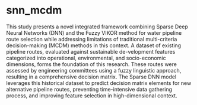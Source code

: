 # snn_mcdm
This study presents a novel integrated framework combining Sparse Deep Neural Networks (DNN) and the Fuzzy VIKOR method for water pipeline route selection while addressing limitations of traditional multi-criteria decision-making (MCDM) methods in this context. A dataset of existing pipeline routes, evaluated against sustainable de-velopment features categorized into operational, environmental, and socio-economic dimensions, forms the foundation of this research. These routes were assessed by engineering committees using a fuzzy linguistic approach, resulting in a comprehensive decision matrix. The Sparse DNN model leverages this historical dataset to predict decision matrix elements for new alternative pipeline routes, preventing time-intensive data gathering process, and improving feature selection in high-dimensional context.
